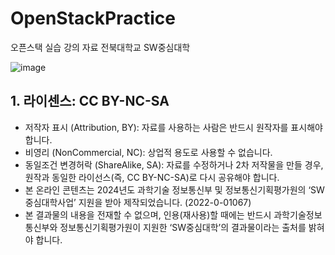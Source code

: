 # OpenStackPractice
오픈스택 실습 강의 자료
전북대학교 SW중심대학 

![image](https://github.com/user-attachments/assets/b9d5612e-2c05-4226-88cc-d2e9c1ba4f10)

## 1. 라이센스: CC BY-NC-SA
  - 저작자 표시 (Attribution, BY): 자료를 사용하는 사람은 반드시 원작자를 표시해야 합니다.
  - 비영리 (NonCommercial, NC): 상업적 용도로 사용할 수 없습니다.
  - 동일조건 변경허락 (ShareAlike, SA): 자료를 수정하거나 2차 저작물을 만들 경우, 원작과 동일한 라이선스(즉, CC BY-NC-SA)로 다시 공유해야 합니다.
  - 본 온라인 콘텐츠는 2024년도 과학기술 정보통신부 및 정보통신기획평가원의 ‘SW중심대학사업’ 지원을 받아 제작되었습니다. (2022-0-01067)
  - 본 결과물의 내용을 전재할 수 없으며, 인용(재사용)할 때에는 반드시 과학기술정보통신부와 정보통신기획평가원이 지원한 ‘SW중심대학’의 결과물이라는 출처를 밝혀야 합니다.

